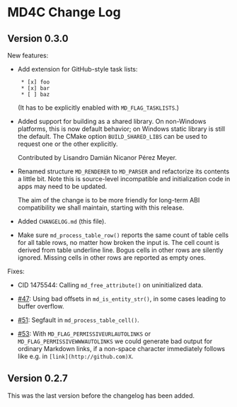 
# MD4C Change Log


## Version 0.3.0

New features:

 * Add extension for GitHub-style task lists:

   ```
    * [x] foo
    * [x] bar
    * [ ] baz
   ```

   (It has to be explicitly enabled with `MD_FLAG_TASKLISTS`.)

 * Added support for building as a shared library. On non-Windows platforms,
   this is now default behavior; on Windows static library is still the default.
   The CMake option `BUILD_SHARED_LIBS` can be used to request one or the other
   explicitly.

   Contributed by Lisandro Damián Nicanor Pérez Meyer.

 * Renamed structure `MD_RENDERER` to `MD_PARSER` and refactorize its contents
   a little bit. Note this is source-level incompatible and initialization code
   in apps may need to be updated.

   The aim of the change is to be more friendly for long-term ABI compatibility
   we shall maintain, starting with this release.

 * Added `CHANGELOG.md` (this file).

 * Make sure `md_process_table_row()` reports the same count of table cells for
   all table rows, no matter how broken the input is. The cell count is derived
   from table underline line. Bogus cells in other rows are silently ignored.
   Missing cells in other rows are reported as empty ones.

Fixes:

 * CID 1475544:
   Calling `md_free_attribute()` on uninitialized data.

 * [#47](https://github.com/mity/md4c/issues/47):
   Using bad offsets in `md_is_entity_str()`, in some cases leading to buffer
   overflow.

 * [#51](https://github.com/mity/md4c/issues/51):
   Segfault in `md_process_table_cell()`.

 * [#53](https://github.com/mity/md4c/issues/53):
   With `MD_FLAG_PERMISSIVEURLAUTOLINKS` or `MD_FLAG_PERMISSIVEWWWAUTOLINKS`
   we could generate bad output for ordinary Markdown links, if a non-space
   character immediately follows like e.g. in `[link](http://github.com)X`.


## Version 0.2.7

This was the last version before the changelog has been added.

